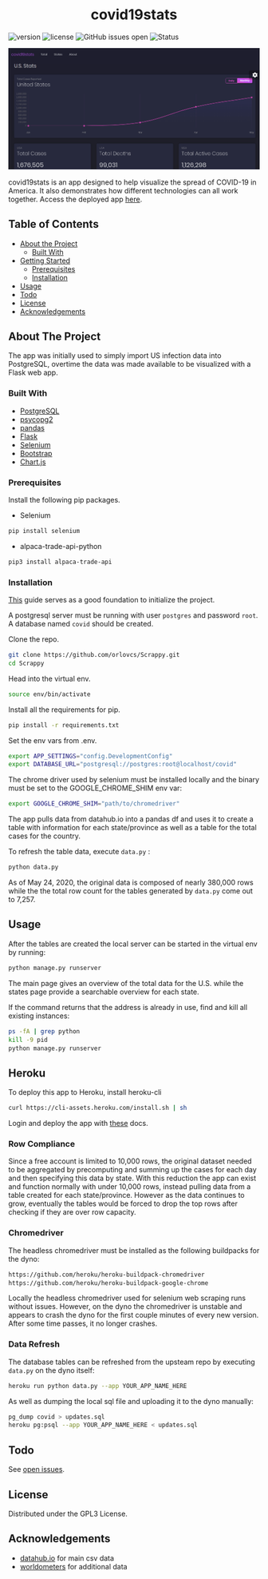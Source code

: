 <h1 align="center">covid19stats</h1>


 ![version](https://img.shields.io/badge/version-0.0.5-blue.svg)
 ![license](https://img.shields.io/github/license/orlovcs/Scrappy)
![GitHub issues open](https://img.shields.io/github/issues/orlovcs/Scrappy)
![Status](https://img.shields.io/website?label=dyno&up_message=online&url=https%3A%2F%2Fcorona-data-stats.herokuapp.com%2F)

![1](progress/2020-05-24.gif)

covid19stats is an app designed to help visualize the spread of COVID-19 in America. It also demonstrates how different technologies can all work together. Access the deployed app [here](http://corona-data-stats.herokuapp.com).

## Table of Contents

* [About the Project](#about-the-project)
  * [Built With](#built-with)
* [Getting Started](#getting-started)
  * [Prerequisites](#prerequisites)
  * [Installation](#installation)
* [Usage](#usage)
* [Todo](#Todo)
* [License](#License)
* [Acknowledgements](#Acknowledgements)


## About The Project

The app was initially used to simply import US infection data into PostgreSQL, overtime the data was made available to be visualized with a Flask web app. 

### Built With

* [PostgreSQL](https://www.postgresql.org/)
* [psycopg2](https://pypi.org/project/psycopg2/)
* [pandas](https://pandas.pydata.org/)
* [Flask](https://flask.palletsprojects.com)
* [Selenium](https://www.selenium.dev/)
* [Bootstrap](https://themewagon.com/themes/open-source-bootstrap-admin-template/)
* [Chart.js](https://www.chartjs.org/)
 

### Prerequisites

Install the following pip packages.

* Selenium
```sh
pip install selenium
```
* alpaca-trade-api-python
```sh
pip3 install alpaca-trade-api
```
### Installation

[This](https://medium.com/@dushan14/create-a-web-application-with-python-flask-postgresql-and-deploy-on-heroku-243d548335cc) guide serves as a good foundation to initialize the project.

A postgresql server must be running with user ```postgres``` and password ```root```. A database named ```covid``` should be created.
 
Clone the repo.
```sh
git clone https://github.com/orlovcs/Scrappy.git
cd Scrappy
```
Head into the virtual env.
```sh
source env/bin/activate
```
Install all the requirements for pip.
```sh
pip install -r requirements.txt
```
Set the env vars from .env.
```sh
export APP_SETTINGS="config.DevelopmentConfig"
export DATABASE_URL="postgresql://postgres:root@localhost/covid"
```
The chrome driver used by selenium must be installed locally and the binary must be set to the GOOGLE_CHROME_SHIM env var:
```sh
export GOOGLE_CHROME_SHIM="path/to/chromedriver"
```


The app pulls data from datahub.io into a pandas df and uses it to create a table with information for each state/province as well as a table for the total cases for the country.

To refresh the table data, execute ```data.py``` :
```sh
python data.py
```
As of May 24, 2020, the original data is composed of nearly 380,000 rows while the the total row count for the tables generated by ```data.py```  come out to 7,257.

## Usage

After the tables are created the local server can be started in the virtual env by running:
```sh
python manage.py runserver
```
The main page gives an overview of the total data for the U.S. while the states page provide a searchable overview for each state.

If the command returns that the address is already in use, find and kill all existing instances:
```sh
ps -fA | grep python
kill -9 pid
python manage.py runserver

```

## Heroku

To deploy this app to Heroku, install heroku-cli
```sh
curl https://cli-assets.heroku.com/install.sh | sh
```
Login and deploy the app with [these](https://devcenter.heroku.com/articles/creating-apps) docs.

### Row Compliance
Since a free account is limited to 10,000 rows, the original dataset needed to be aggregated by precomputing and summing up the cases for each day and then specifying this data by state. With this reduction the app can exist and function normally with under 10,000 rows, instead pulling data from a table created for each state/province. However as the data continues to grow, eventually the tables would be forced to drop the top rows after checking if they are over row capacity.

### Chromedriver
The headless chromedriver must be installed as the following buildpacks for the dyno:
```sh
https://github.com/heroku/heroku-buildpack-chromedriver
https://github.com/heroku/heroku-buildpack-google-chrome
```
Locally the headless chromedriver used for selenium web scraping runs without issues. However, on the dyno the chromedriver is unstable and appears to crash the dyno for the first couple minutes of every new version. After some time passes, it no longer crashes.

### Data Refresh
The database tables can be refreshed from the upsteam repo by executing ```data.py``` on the dyno itself:
```sh
heroku run python data.py --app YOUR_APP_NAME_HERE
```
As well as dumping the local sql file and uploading it to the dyno manually:
```sh
pg_dump covid > updates.sql
heroku pg:psql --app YOUR_APP_NAME_HERE < updates.sql
```


## Todo

See [open issues](https://github.com/orlovcs/Scrappy/issues).


## License

Distributed under the GPL3 License.

## Acknowledgements

* [datahub.io](https://datahub.io/core/covid-19) for main csv data 
* [worldometers](https://www.worldometers.info/coronavirus/country/us/) for additional data

